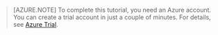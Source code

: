 
> [AZURE.NOTE]
> To complete this tutorial, you need an Azure account. You can create a trial account in just a couple of minutes. For details, see [Azure Trial](http://azure.microsoft.com/pricing/free-trial).


